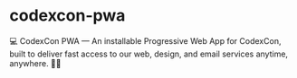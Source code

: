 # codexcon-pwa
💻 CodexCon PWA — An installable Progressive Web App for CodexCon, built to deliver fast access to our web, design, and email services anytime, anywhere. 🚀✨
